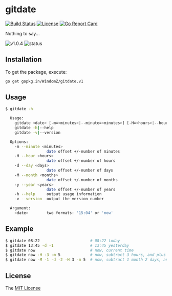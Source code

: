 # gitdate
[![Build Status](https://travis-ci.org/WindomZ/gitdate.svg?branch=master)](https://travis-ci.org/WindomZ/gitdate)
[![License](https://img.shields.io/badge/license-MIT-green.svg)](https://opensource.org/licenses/MIT)
[![Go Report Card](https://goreportcard.com/badge/github.com/WindomZ/gitdate)](https://goreportcard.com/report/github.com/WindomZ/gitdate)

Nothing to say...

![v1.0.4](https://img.shields.io/badge/version-v1.0.4-blue.svg)
![status](https://img.shields.io/badge/status-stable-green.svg)

## Installation

To get the package, execute:

```bash
go get gopkg.in/WindomZ/gitdate.v1
```

## Usage
```bash
$ gitdate -h

  Usage:
    gitdate <date> [-m=<minutes>|--minute=<minutes>] [-H=<hours>|--hour=<hours>] [-d=<days>|--day=<days>] [-M=<months>|--month=<months>] [-y=<years>|--year=<years>]
    gitdate -h|--help
    gitdate -v|--version

  Options:
    -m --minute <minutes>
                  date offset +/-number of minutes
    -H --hour <hours>
                  date offset +/-number of hours
    -d --day <days>
                  date offset +/-number of days
    -M --month <months>
                  date offset +/-number of months
    -y --year <years>
                  date offset +/-number of years
    -h --help     output usage information
    -v --version  output the version number

  Argument:
    <date>        two formats: '15:04' or 'now'
```

## Example
```bash
$ gitdate 08:22                      # 08:22 today
$ gitdate 13:45 -d -1                # 13:45 yesterday
$ gitdate now                        # now, current time
$ gitdate now -H -3 -m 5             # now, subtract 3 hours, and plus 5 minutes
$ gitdate now -M -1 -d -2 -H 3 -m 5  # now, subtract 1 month 2 days, and plus 3 hours 5 minutes
```

## License

The [MIT License](https://github.com/WindomZ/gitdate/blob/dev/LICENSE)
